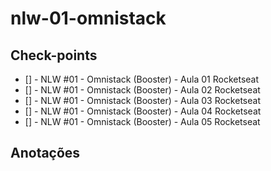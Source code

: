 # nlw-01-omnistack

## Check-points

- [] - NLW #01 - Omnistack (Booster) - Aula 01 Rocketseat
- [] - NLW #01 - Omnistack (Booster) - Aula 02 Rocketseat
- [] - NLW #01 - Omnistack (Booster) - Aula 03 Rocketseat
- [] - NLW #01 - Omnistack (Booster) - Aula 04 Rocketseat
- [] - NLW #01 - Omnistack (Booster) - Aula 05 Rocketseat

## Anotações
